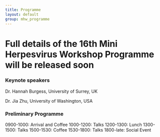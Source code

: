 ```yaml
---
title: Programme
layout: default
group: mhw_programme
---
```


# Full details of the 16th Mini Herpesvirus Workshop Programme will be released soon

### Keynote speakers

Dr. Hannah Burgess, University of Surrey, UK

Dr. Jia Zhu, University of Washington, USA


### Preliminary Programme

0900-1000: Arrival and Coffee
1000-1200: Talks
1200-1300: Lunch
1300-1500: Talks
1500-1530: Coffee
1530-1800: Talks
1800-late: Social Event
